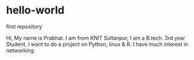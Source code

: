 # hello-world
first repository

Hi,
My name is Prabhat. I am from KNIT Sultanpur, I am a B.tech. 3rd year Student. I want to do a project on Python, linux & R.
I have much interest in networking.
